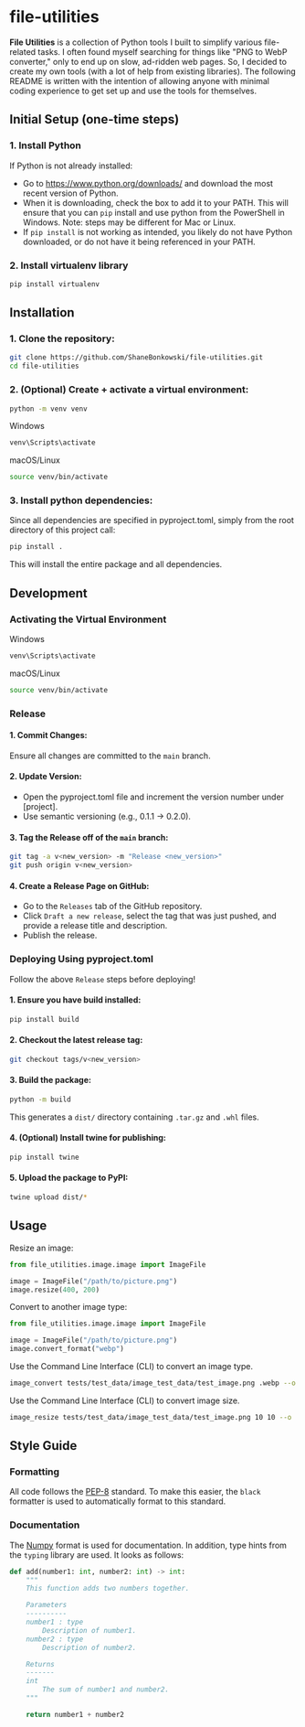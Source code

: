 # file-utilities

**File Utilities** is a collection of Python tools I built to simplify various file-related tasks. I often found myself searching for things like "PNG to WebP converter," only to end up on slow, ad-ridden web pages. So, I decided to create my own tools (with a lot of help from existing libraries). The following README is written with the intention of allowing anyone with minimal coding experience to get set up and use the tools for themselves.

## Initial Setup (one-time steps)

### 1. Install Python

If Python is not already installed:

- Go to https://www.python.org/downloads/ and download the most recent version of Python.
- When it is downloading, check the box to add it to your PATH. This will ensure that you can `pip` install and use python from the PowerShell in Windows. Note: steps may be different for Mac or Linux.
- If `pip install` is not working as intended, you likely do not have Python downloaded, or do not have it being referenced in your PATH.

### 2. Install virtualenv library

```bash
pip install virtualenv
```

## Installation

### 1. Clone the repository:

```bash
git clone https://github.com/ShaneBonkowski/file-utilities.git
cd file-utilities
```

### 2. (Optional) Create + activate a virtual environment:

```bash
python -m venv venv
```

Windows

```bash
venv\Scripts\activate
```

macOS/Linux

```bash
source venv/bin/activate
```

### 3. Install python dependencies:

Since all dependencies are specified in pyproject.toml, simply from the root directory of this project call:

```bash
pip install .
```

This will install the entire package and all dependencies.

## Development

### Activating the Virtual Environment

Windows

```bash
venv\Scripts\activate
```

macOS/Linux

```bash
source venv/bin/activate
```

### Release

#### 1. Commit Changes:

Ensure all changes are committed to the `main` branch.

#### 2. Update Version:

- Open the pyproject.toml file and increment the version number under [project].
- Use semantic versioning (e.g., 0.1.1 → 0.2.0).

#### 3. Tag the Release off of the `main` branch:

```bash
git tag -a v<new_version> -m "Release <new_version>"
git push origin v<new_version>
```

#### 4. Create a Release Page on GitHub:

- Go to the `Releases` tab of the GitHub repository.
- Click `Draft a new release`, select the tag that was just pushed, and provide a release title and description.
- Publish the release.

### Deploying Using pyproject.toml

Follow the above `Release` steps before deploying!

#### 1. Ensure you have build installed:

```bash
pip install build
```

#### 2. Checkout the latest release tag:

```bash
git checkout tags/v<new_version>
```

#### 3. Build the package:

```bash
python -m build
```

This generates a `dist/` directory containing `.tar.gz` and `.whl` files.

#### 4. (Optional) Install twine for publishing:

```bash
pip install twine
```

#### 5. Upload the package to PyPI:

```bash
twine upload dist/*
```

## Usage

Resize an image:

```python
from file_utilities.image.image import ImageFile

image = ImageFile("/path/to/picture.png")
image.resize(400, 200)
```

Convert to another image type:

```python
from file_utilities.image.image import ImageFile

image = ImageFile("/path/to/picture.png")
image.convert_format("webp")
```

Use the Command Line Interface (CLI) to convert an image type.

```bash
image_convert tests/test_data/image_test_data/test_image.png .webp --o .
```

Use the Command Line Interface (CLI) to convert image size.

```bash
image_resize tests/test_data/image_test_data/test_image.png 10 10 --o ./test_image_resized.png
```

## Style Guide

### Formatting

All code follows the [PEP-8](https://peps.python.org/pep-0008/) standard. To make this easier, the `black` formatter is used to automatically format to this standard.

### Documentation

The [Numpy](https://numpydoc.readthedocs.io/en/latest/format.html) format is used for documentation. In addition, type hints from the `typing` library are used. It looks as follows:

```python
def add(number1: int, number2: int) -> int:
    """
    This function adds two numbers together.

    Parameters
    ----------
    number1 : type
        Description of number1.
    number2 : type
        Description of number2.

    Returns
    -------
    int
        The sum of number1 and number2.
    """

    return number1 + number2

```
